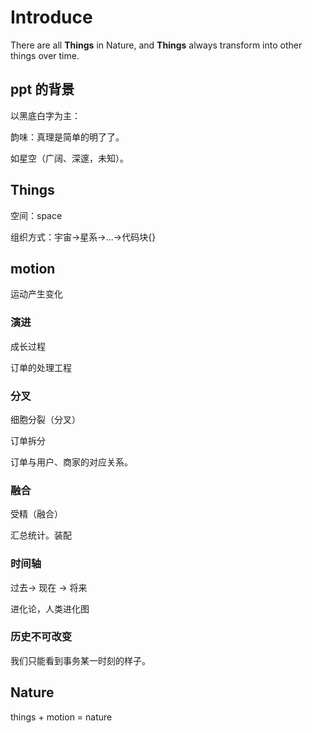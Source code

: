# Introduce

There are all **Things** in Nature, and **Things** always transform into other things over time.

## ppt 的背景

以黑底白字为主：

韵味：真理是简单的明了了。

如星空（广阔、深邃，未知）。

## Things

空间：space

组织方式：宇宙->星系->...->代码块{}

## motion

运动产生变化

### 演进

成长过程

订单的处理工程

### 分叉

细胞分裂（分叉）

订单拆分

订单与用户、商家的对应关系。

###  融合

受精（融合）

汇总统计。装配

### 时间轴

 过去-> 现在 -> 将来

 进化论，人类进化图

### 历史不可改变

 我们只能看到事务某一时刻的样子。

## Nature

things + motion = nature

